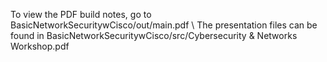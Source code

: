 To view the PDF build notes, go to BasicNetworkSecuritywCisco/out/main.pdf \\
The presentation files can be found in BasicNetworkSecuritywCisco/src/Cybersecurity & Networks Workshop.pdf
